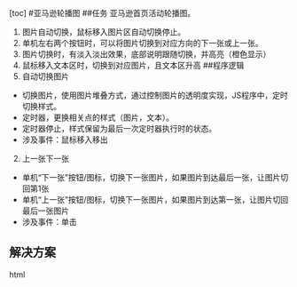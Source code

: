 [toc]
#亚马逊轮播图
##任务
亚马逊首页活动轮播图。
1. 图片自动切换，鼠标移入图片区自动切换停止。
2. 单机左右两个按钮时，可以将图片切换到对应方向的下一张或上一张。
3. 图片切换时，有淡入淡出效果，底部说明跟随切换，并高亮（橙色显示）
4. 鼠标移入文本区时，切换到对应图片，且文本区升高
##程序逻辑
1. 自动切换图片
- 切换图片，使用图片堆叠方式，通过控制图片的透明度实现，JS程序中，定时切换样式。
- 定时器，更换相关点的样式（图片，文本）。
- 定时器停止，样式保留为最后一次定时器执行时的状态。
- 涉及事件：鼠标移入移出
2. 上一张下一张
- 单机“下一张”按钮/图标，切换下一张图片，如果图片到达最后一张，让图片切回第1张
- 单机“上一张”按钮/图标，切换下一张图片，如果图片到达第一张，让图片切回最后一张图片
- 涉及事件：单击
## 解决方案
html
